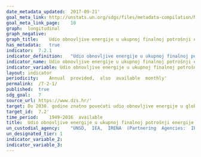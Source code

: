 ```yaml
---
date_metadata_updated:	2017-09-21'
goal_meta_link:	http://unstats.un.org/sdgs/files/metadata-compilation/Metadata-Goal-7.pdf'
goal_meta_link_page:	10
graph:	longitudinal
graph_negative:	
graph_title:	Udio obnovljive energije u ukupnoj finalnoj potrošnji energije (%)
has_metadata:	true
indicator:	7.2.1
indicator_definition:	"Udio obnovljive energije u ukupnoj finalnoj potrošnji  postotak  je finalne potrošnje energije koji proizlazi iz obnovljivih izvora. Izvor: Eurostat"
indicator_name:	Udio obnovljive energije u ukupnoj finalnoj potrošnji energije
indicator_variable:	Udio obnovljive energije u ukupnoj finalnoj potrošnji energije (%)
layout:	indicator
periodicity:	Annual  provided,  also  available  monthly'
permalink:	/7-2-1/
published:	true
sdg_goal:	7
source_url:	https://www.dzs.hr/'
target:	Do 2030. godine znatno povećati udio obnovljive energije u globalnom energetskom miksu
target_id:	7.2'
time_period:	1949-2016  available
title:	Udio obnovljive energije u ukupnoj finalnoj potrošnji energije
un_custodial_agency:	"UNSD,  IEA,  IRENA  (Partnering  Agencies:  IRENA,  Wold  Bank,  UN  Energy)"
un_designated_tier:	1
indicator_variable_2:	
indicator_variable_3:	
---
```

